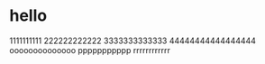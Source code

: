 # hello
1111111111
222222222222
3333333333333
44444444444444444
oooooooooooooo
ppppppppppp
rrrrrrrrrrrr